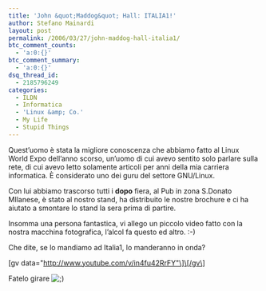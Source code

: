 ```yaml
---
title: 'John &quot;Maddog&quot; Hall: ITALIA1!'
author: Stefano Mainardi
layout: post
permalink: /2006/03/27/john-maddog-hall-italia1/
btc_comment_counts:
  - 'a:0:{}'
btc_comment_summary:
  - 'a:0:{}'
dsq_thread_id:
  - 2185796249
categories:
  - ILDN
  - Informatica
  - 'Linux &amp; Co.'
  - My Life
  - Stupid Things
---
```

Quest&#8217;uomo è stata la migliore conoscenza che abbiamo fatto al Linux World Expo dell&#8217;anno scorso, un&#8217;uomo di cui avevo sentito solo parlare sulla rete, di cui avevo letto solamente articoli per anni della mia carriera informatica. È considerato uno dei guru del settore GNU/Linux.

Con lui abbiamo trascorso tutti i **dopo** fiera, al Pub in zona S.Donato MIlanese, è stato al nostro stand, ha distribuito le nostre brochure e ci ha aiutato a smontare lo stand la sera prima di partire.

Insomma una persona fantastica, vi allego un piccolo video fatto con la nostra macchina fotografica, l&#8217;alcol fa questo ed altro. :-)

Che dite, se lo mandiamo ad Italia1, lo manderanno in onda?

\[gv data="http://www.youtube.com/v/in4fu42RrFY"\]\[/gv\]

Fatelo girare <img src="http://www.stefanomainardi.com/wp-includes/images/smilies/icon_wink.gif" alt=";)" class="wp-smiley" />

 [1]: http://static.flickr.com/54/118759283_c7d2699ea1.jpg?v=0 "Maddog_Stefano"
